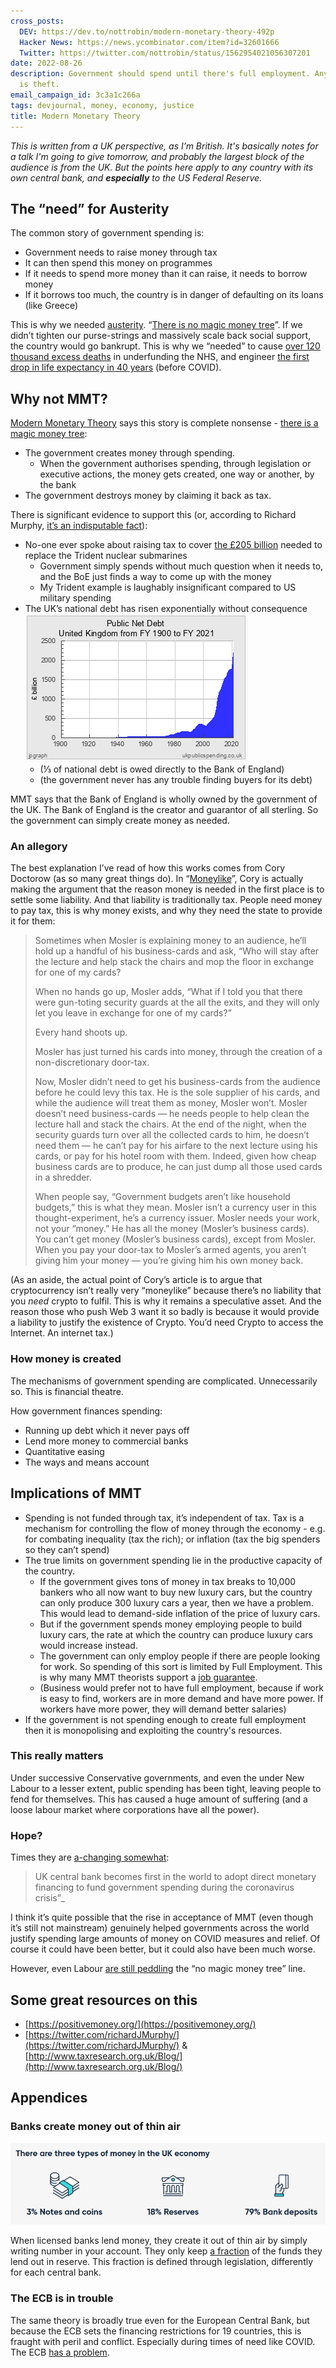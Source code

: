 ```yaml
---
cross_posts:
  DEV: https://dev.to/nottrobin/modern-monetary-theory-492p
  Hacker News: https://news.ycombinator.com/item?id=32601666
  Twitter: https://twitter.com/nottrobin/status/1562954021056307201
date: 2022-08-26
description: Government should spend until there's full employment. Anything less
  is theft.
email_campaign_id: 3c3a1c266a
tags: devjournal, money, economy, justice
title: Modern Monetary Theory
---
```


_This is written from a UK perspective, as I’m British. It's basically notes for a talk I'm going to give tomorrow, and probably the largest block of the audience is from the UK. But the points here apply to any country with its own central bank, and **especially** to the US Federal Reserve._

## The “need” for Austerity

The common story of government spending is:

* Government needs to raise money through tax
* It can then spend this money on programmes
* If it needs to spend more money than it can raise, it needs to borrow money
* If it borrows too much, the country is in danger of defaulting on its loans (like Greece)

This is why we needed [austerity](https://en.wikipedia.org/wiki/United_Kingdom_government_austerity_programme). “[There is no magic money tree](https://www.independent.co.uk/news/uk/politics/theresa-may-nurse-magic-money-tree-bbcqt-question-time-pay-rise-eight-years-election-latest-a7770576.html)”. If we didn’t tighten our purse-strings and massively scale back social support, the country would go bankrupt. This is why we “needed” to cause [over 120 thousand excess deaths](https://www.ucl.ac.uk/news/2017/nov/austerity-linked-120000-extra-deaths-england) in underfunding the NHS, and engineer [the first drop in life expectancy in 40 years](https://theconversation.com/rapid-rise-in-mortality-in-england-and-wales-in-early-2018-an-investigation-is-needed-93311?) (before COVID).

## Why not MMT?

[Modern Monetary Theory](https://en.wikipedia.org/wiki/Modern_Monetary_Theory) says this story is complete nonsense - [there is a magic money tree](https://positivemoney.org/2017/06/magic-money-tree/):

* The government creates money through spending.
    * When the government authorises spending, through legislation or executive actions, the money gets created, one way or another, by the bank
* The government destroys money by claiming it back as tax.

There is significant evidence to support this (or, according to Richard Murphy, [it’s an indisputable fact](https://twitter.com/RichardJMurphy/status/1562711619993358336)):

* No-one ever spoke about raising tax to cover [the £205 billion](https://cnduk.org/resources/205-billion-cost-trident/) needed to replace the Trident nuclear submarines
    * Government simply spends without much question when it needs to, and the BoE just finds a way to come up with the money
    * My Trident example is laughably insignificant compared to US military spending
* The UK’s national debt has risen exponentially without consequence  
    [![UK national debt](/images/debt.png)](https://www.ukpublicspending.co.uk/debt_history)
    * (⅓ of national debt is owed directly to the Bank of England)
    * (the government never has any trouble finding buyers for its debt)


MMT says that the Bank of England is wholly owned by the government of the UK. The Bank of England is the creator and guarantor of all sterling. So the government can simply create money as needed.

### An allegory

The best explanation I’ve read of how this works comes from Cory Doctorow (as so many great things do). In “[Moneylike](https://scribe.rip/moneylike-d20f8279a72e)”, Cory is actually making the argument that the reason money is needed in the first place is to settle some liability. And that liability is traditionally tax. People need money to pay tax, this is why money exists, and why they need the state to provide it for them:

> Sometimes when Mosler is explaining money to an audience, he’ll hold up a handful of his business-cards and ask, “Who will stay after the lecture and help stack the chairs and mop the floor in exchange for one of my cards?  
>
> When no hands go up, Mosler adds, “What if I told you that there were gun-toting security guards at the all the exits, and they will only let you leave in exchange for one of my cards?”  
>
> Every hand shoots up.  
>
> Mosler has just turned his cards into money, through the creation of a non-discretionary door-tax.  
>
> Now, Mosler didn’t need to get his business-cards from the audience before he could levy this tax. He is the sole supplier of his cards, and while the audience will treat them as money, Mosler won’t. Mosler doesn’t need business-cards — he needs people to help clean the lecture hall and stack the chairs. At the end of the night, when the security guards turn over all the collected cards to him, he doesn’t need them — he can’t pay for his airfare to the next lecture using his cards, or pay for his hotel room with them. Indeed, given how cheap business cards are to produce, he can just dump all those used cards in a shredder.  
>
> When people say, “Government budgets aren’t like household budgets,” this is what they mean. Mosler isn’t a currency user in this thought-experiment, he’s a currency issuer. Mosler needs your work, not your “money.” He has all the money (Mosler’s business cards). You can’t get money (Mosler’s business cards), except from Mosler. When you pay your door-tax to Mosler’s armed agents, you aren’t giving him your money — you’re giving him his own money back.

(As an aside, the actual point of Cory’s article is to argue that cryptocurrency isn’t really very “moneylike” because there’s no liability that you *need* crypto to fulfil. This is why it remains a speculative asset. And the reason those who push Web 3 want it so badly is because it would provide a liability to justify the existence of Crypto. You’d need Crypto to access the Internet. An internet tax.)

### How money is created

The mechanisms of government spending are complicated. Unnecessarily so. This is financial theatre. 

How government finances spending:

* Running up debt which it never pays off
* Lend more money to commercial banks
* Quantitative easing
* The ways and means account

## Implications of MMT

* Spending is not funded through tax, it’s independent of tax. Tax is a mechanism for controlling the flow of money through the economy - e.g. for combating inequality (tax the rich); or inflation (tax the big spenders so they can’t spend)
* The true limits on government spending lie in the productive capacity of the country.
    * If the government gives tons of money in tax breaks to 10,000 bankers who all now want to buy new luxury cars, but the country can only produce 300 luxury cars a year, then we have a problem. This would lead to demand-side inflation of the price of luxury cars.
    * But if the government spends money employing people to build luxury cars, the rate at which the country can produce luxury cars would increase instead.
    * The government can only employ people if there are people looking for work. So spending of this sort is limited by Full Employment. This is why many MMT theorists support a [job guarantee](https://activistmmt.org/job-guarantee/).
    * (Business would prefer not to have full employment, because if work is easy to find, workers are in more demand and have more power. If workers have more power, they will demand better salaries)
* If the government is not spending enough to create full employment then it is monopolising and exploiting the country's resources.

### This really matters

Under successive Conservative governments, and even the under New Labour to a lesser extent, public spending has been tight, leaving people to fend for themselves. This has caused a huge amount of suffering (and a loose labour market where corporations have all the power).

### Hope?

Times they are [a-changing somewhat](https://positivemoney.org/2020/04/major-breakthrough-on-public-money-creation-the-bank-of-england-will-directly-finance-government-coronavirus-spending/):

> UK central bank becomes first in the world to adopt direct monetary financing to fund government spending during the coronavirus crisis”_

I think it’s quite possible that the rise in acceptance of MMT (even though it’s still not mainstream) genuinely helped governments across the world justify spending large amounts of money on COVID measures and relief. Of course it could have been better, but it could also have been much worse.

However, even Labour [are still peddling](https://archive.ph/J2g2T) the “no magic money tree” line.

## Some great resources on this

* [https://positivemoney.org/](https://positivemoney.org/)
* [https://twitter.com/richardJMurphy/](https://twitter.com/richardJMurphy/) & [http://www.taxresearch.org.uk/Blog/](http://www.taxresearch.org.uk/Blog/)

## Appendices

### Banks create money out of thin air

[![How money is created](/images/money.png)](https://www.bankofengland.co.uk/knowledgebank/how-is-money-created)

When licensed banks lend money, they create it out of thin air by simply writing number in your account. They only keep [a fraction](https://www.investopedia.com/terms/f/fractionalreservebanking.asp) of the funds they lend out in reserve. This fraction is defined through legislation, differently for each central bank.

### The ECB is in trouble

The same theory is broadly true even for the European Central Bank, but because the ECB sets the financing restrictions for 19 countries, this is fraught with peril and conflict. Especially during times of need like COVID. The ECB [has a problem](https://play.acast.com/s/talkingpolitics/europeblowsup).